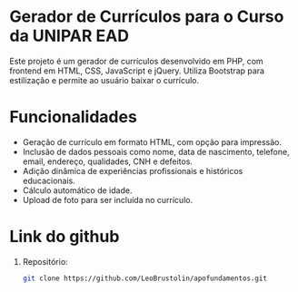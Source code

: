 # Gerador de Currículos para o Curso da UNIPAR EAD

Este projeto é um gerador de currículos desenvolvido em PHP, com frontend em HTML, CSS, JavaScript e jQuery. Utiliza Bootstrap para estilização e permite ao usuário baixar o currículo.

# Funcionalidades

- Geração de currículo em formato HTML, com opção para impressão.
- Inclusão de dados pessoais como nome, data de nascimento, telefone, email, endereço, qualidades, CNH e defeitos.
- Adição dinâmica de experiências profissionais e históricos educacionais.
- Cálculo automático de idade.
- Upload de foto para ser incluída no currículo.

# Link do github

1. Repositório:
   ```bash
   git clone https://github.com/LeoBrustolin/apofundamentos.git
